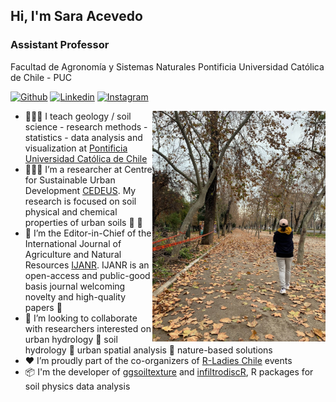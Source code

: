 <!-- Your title -->
## Hi, I'm Sara Acevedo
### Assistant Professor
Facultad de Agronomía y Sistemas Naturales
Pontificia Universidad Católica de Chile - PUC
<!-- Your badges
You can use the website to generate badges: https://shields.io/
-->

[![Github](https://img.shields.io/badge/-Github-000?style=flat&logo=Github&logoColor=white)](https://github.com/Saryace)
[![Linkedin](https://img.shields.io/badge/-LinkedIn-blue?style=flat&logo=Linkedin&logoColor=white)](https://www.linkedin.com/in/sara-acevedo-a5a869295/)
[![Instagram](https://img.shields.io/badge/-Instagram-c13584?style=flat&labelColor=c13584&logo=instagram&logoColor=white)](https://www.instagram.com/soilbiophysicsgirls/)
&nbsp;
<!-- Any image aligned to the right. Beware the width -->
<img width="55%" align="right" alt="Github" src="https://github.com/Saryace/Saryace/blob/master/c34911f9-7f1e-44e3-9c6f-50eb04f9a494.jpeg?raw=true" />

- 👩🏽‍🏫 I teach geology / soil science - research methods - statistics - data analysis and visualization at [Pontificia Universidad Católica de Chile](https://agronomia.uc.cl/)
- 👩🏽‍💻 I’m a researcher at Centre for Sustainable Urban Development [CEDEUS](https://cedeus.cl/). My research is focused on soil physical and chemical properties of urban soils 🌱 🏢
- 🌱 I’m the Editor-in-Chief of the International Journal of Agriculture and Natural Resources [IJANR](https://ojs.uc.cl/index.php/ijanr/index). IJANR is an open-access and public-good basis journal welcoming novelty and high-quality papers 📝
- 👯 I’m looking to collaborate with researchers interested on urban hydrology 🤝 soil hydrology 🤝 urban spatial analysis 🤝 nature-based solutions
- ❤️ I’m proudly part of the co-organizers of [R-Ladies Chile](https://www.meetup.com/es-ES/rladies-scl/) events
- 📦 I'm the developer of [ggsoiltexture](https://github.com/Saryace/ggsoiltexture) and [infiltrodiscR](https://github.com/biofisicasuelos/infiltrodiscR), R packages for soil physics data analysis






